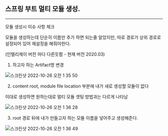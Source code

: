 ## 스프링 부트 멀티 모듈 생성.

---

모듈 생성시 이슈 사항 체크

모듈을 생성하는데 단순히 이름만 추가 하면 되는줄 알았지만, 따로 경로가 상위 경로로 설정되어 있어 재설정을 해줘야한다.

(인텔리제이 버전 마다 다른듯함 - 현재 버전 2020.03)

1. 하고자 하는 Artifact명 변경

![스크린샷 2022-10-26 오전 1 35 50](https://user-images.githubusercontent.com/46446165/197832574-3786cc36-b4dc-4266-a11f-de93c6ab7860.png)


2. content root, module file location 부분에 내가 새로 생성할 모듈이 없다

이대로 생성하면 원하는대로 멀티 모듈 셋팅 방법과는 다르게 나타남

![스크린샷 2022-10-26 오전 1 36 28](https://user-images.githubusercontent.com/46446165/197832914-cab68c0c-9f67-4520-a49f-53a2f3400016.png)

3. root 경로 뒤에 내가 만들고자 하는 모듈 이름을 넣어주고 생성해준다.

![스크린샷 2022-10-26 오전 1 36 49](https://user-images.githubusercontent.com/46446165/197833157-d92fca75-7501-420b-809e-7e14df169a0b.png)
